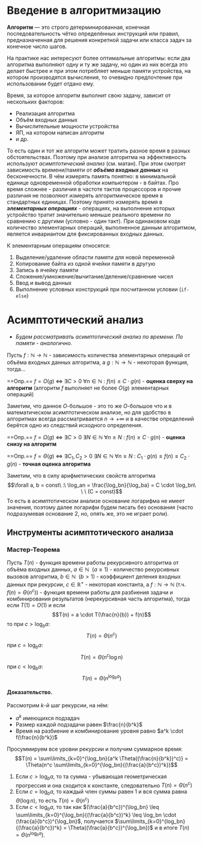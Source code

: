 # Введение в алгоритмизацию

**Алгоритм** — это строго детерминированная, конечная последовательность чётко определённых инструкций или правил, предназначенная для решения конкретной задачи или класса задач за конечное число шагов.

На практике нас интересуют более оптимальные алгоритмы: если два алгоритма выполняют одну и ту же задачу, но один из них всегда это делает быстрее и при этом потребляет меньше памяти устройства, на котором производятся вычисления, то очевидно предпочтение при использовании будет отдано ему.

Время, за которое алгоритм выполнит свою задачу, зависит от нескольких факторов:
- Реализация алгоритма
- Объём входных данных
- Вычислительные мощности устройства
- ЯП, на котором написан алгоритм
- и др.

То есть один и тот же алгоритм может тратить разное время в разных обстоятельствах. Поэтому при анализе алгоритма на эффективность используют *асимптотический анализ* (см. матан). При этом смотрят зависимость времени/памяти от ***объёма входных данных*** на бесконечности. В чём измерять память понятно: в минимальной единице одновременной обработки компьютером - в байтах. Про время сложнее - различия в частоте тактов процессоров и прочие различия не позволяют измерять алгоритмическое время в стандартных единицах. Поэтому принято измерять время в ***элементарных операциях*** - операциях, на выполнение которых устройство тратит значительно меньше реального времени по сравнению с другими (условно - один такт). При одинаковом коде количество элементарных операций, выполненное данным алгоритмом, является инвариантом для фиксированных входных данных.

К элементарным операциям относятся:
1) Выделение/удаление области памяти для новой переменной
2) Копирование байта из одной ячейки памяти в другую
3) Запись в ячейку памяти
4) Сложение/умножение/вычитание/деление/сравнение чисел
5) Ввод и вывод данных
6) Выполнение условных конструкций при посчитанном условии (`if-else`)

# Асимптотический анализ
- *Будем рассматривать асимптотический анализ по времени. По памяти - аналогично.*

Пусть $f : \mathbb{N} \to \mathbb{N}$ - зависимость количества элементарных операций от объёма входных данных алгоритма, а $g : \mathbb{N} \to \mathbb{N}$ - некоторая функция, тогда...

==Опр.== $f = O(g)$ $\Longleftrightarrow$ $\exists C > 0\ \forall n \in \mathbb{N}\ :\ f(n) \leq C \cdot g(n)$ - **оценка сверху на алгоритм** (алгоритм $f$ выполняет не более $O(g)$ элементарных операций) 

Заметим, что данное $O$-большое - это то же $O$-большое что и в математическом асимптотическом анализе, но для удобство в алгоритмах всегда рассматривается $n \to +\infty$ и в качестве определений берётся одно из следствий исходного определения.

==Опр.== $f = \Omega(g)$ $\Longleftrightarrow$ $\exists C > 0\ \exists N \in \mathbb{N}\ \forall n \geq N\ :\ f(n) \geq C \cdot g(n)$ - **оценка снизу на алгоритм**

==Опр.== $f = \Theta(g)$ $\Longleftrightarrow$ $\exists C_1, C_2 > 0\ \exists N \in \mathbb{N}\ \forall n \geq N\ :\ C_1 \cdot g(n) \leq f(n) \leq C_2 \cdot g(n)$ - **точная оценка алгоритма**

Заметим, что в силу арифметических свойств алгоритма $$\forall a, b = const\ :\ \log_an = \frac{\log_bn}{\log_ba} = C \cdot \log_bn\ \ \ (C = const)$$То есть в асимптотическом анализе основание логарифма не имеет значения, поэтому далее логарифм будем писать без основания (часто подразумевая основание 2, но, опять же, это не играет роли).

## Инструменты асимптотического анализа

### Мастер-Теорема

Пусть $T(n)$ - функция времени работы рекурсивного алгоритма от объёма входных данных, $a \in \mathbb{N}\ \ (a \geq 1)$ - количество рекурсивных вызовов алгоритма, $b \in \mathbb{N}\ \ (b > 1)$ - коэффициент деления входных данных при рекурсии, $c \in \mathbb{R}^+$ - некоторая константа, а $f : \mathbb{N} \to \mathbb{N}$ (т.ч. $f(n) = \Theta(n^c)$) - функция времени работы для разбиения задачи и комбинирования результатов (нерекурсивная часть алгоритма), тогда если $T(1) = O(1)$ и если
$$T(n) = a \cdot T(\frac{n}{b}) + f(n)$$
то при $c > \log_ba$:
$$T(n) = \Theta(n^c)$$
при $c = \log_ba$:
$$T(n) = \Theta(n^c \log n)$$
при $c < \log_ba$:
$$T(n) = \Theta(n^{\log_ba})$$

#### Доказательство.

Рассмотрим $k$-й шаг рекурсии, на нём:
- $a^k$ имеющихся подзадач
- Размер каждой подзадачи равен $\frac{n}{b^k}$
- Время на разбиение и комбинирование уровня равно $a^k \cdot f(\frac{n}{b^k})$

Просуммируем все уровни рекурсии и получим суммарное время:
$$T(n) = \sum\limits_{k=0}^{\log_bn}{a^k \Theta((\frac{n}{b^k})^c)} = \Theta(n^c \sum\limits_{k=0}^{\log_bn}{(\frac{a}{b^c})^k})$$

1) Если $c > \log_ba$, то та сумма - убывающая геометрическая прогрессия и она сходится к константе, следовательно $T(n) = \Theta(n^c)$
2) Если $c = \log_ba$, то каждый член суммы равен $1$ и вся сумма равна $\Theta(\log n)$, то есть $T(n) = \Theta(n^c)$
3) Если $c < \log_ba$, то так как $(\frac{a}{b^c})^{\log_bn} \leq \sum\limits_{k=0}^{\log_bn}{(\frac{a}{b^c})^k} \leq \log_bn \cdot (\frac{a}{b^c})^{\log_bn}$, получается $\sum\limits_{k=0}^{log_bn}{(\frac{a}{b^c})^k} = \Theta((\frac{a}{b^c})^{\log_bn})$ и в итоге $T(n) = \Theta(n^{\log_ba})$.
